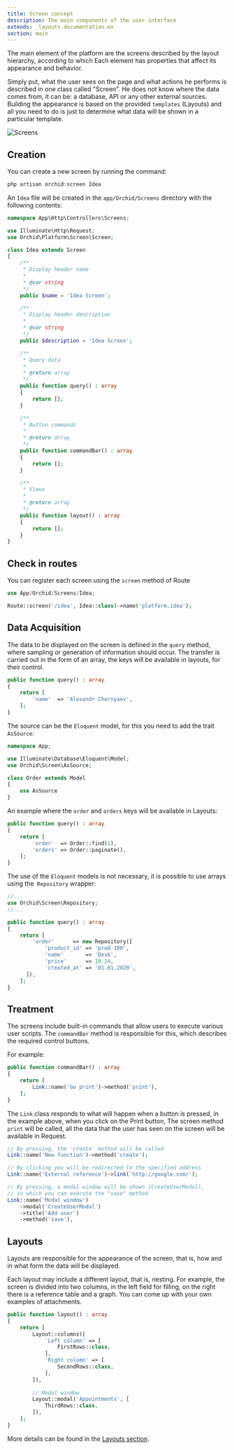 ```yaml
---
title: Screen concept
description: The main components of the user interface
extends: _layouts.documentation.en
section: main
---
```


The main element of the platform are the screens described by the layout hierarchy, according to which
Each element has properties that affect its appearance and behavior.

Simply put, what the user sees on the page and what actions he performs is described in one class called "Screen". He does not know where the data comes from, it can be: a database, API or any other external sources. Building the appearance is based on the provided `templates` (Layouts) and all you need to do is just to determine what data will be shown in a particular template.

![Screens](https://orchid.software/assets/img/scheme/screens.jpg)

## Creation

You can create a new screen by running the command:

```php
php artisan orchid:screen Idea
```

An `Idea` file will be created in the `app/Orchid/Screens` directory with the following contents:

```php
namespace App\Http\Controllers\Screens;

use Illuminate\Http\Request;
use Orchid\Platform\Screen\Screen;

class Idea extends Screen
{
    /**
     * Display header name
     *
     * @var string
     */
    public $name = 'Idea Screen';

    /**
     * Display header description
     *
     * @var string
     */
    public $description = 'Idea Screen';

    /**
     * Query data
     *
     * @return array
     */
    public function query() : array
    {
        return [];
    }

    /**
     * Button commands
     *
     * @return array
     */
    public function commandBar() : array
    {
        return [];
    }

    /**
     * Views
     *
     * @return array
     */
    public function layout() : array
    {
        return [];
    }
}

```

## Check in routes

You can register each screen using the `screen` method of Route

```php
use App/Orchid/Screens/Idea;

Route::screen('/idea', Idea::class)->name('platform.idea');
```


## Data Acquisition

The data to be displayed on the screen is defined in the `query` method, where sampling or generation of information should occur.
The transfer is carried out in the form of an array, the keys will be available in layouts, for their control.

```php
public function query() : array
{
    return [
        'name'  => 'Alexandr Chernyaev',
    ];
}
```

The source can be the `Eloquent` model, for this you need to add the trait` AsSource`:

```php
namespace App;

use Illuminate\Database\Eloquent\Model;
use Orchid\Screen\AsSource;

class Order extends Model
{
    use AsSource
}
```

An example where the `order` and `orders` keys will be available in Layouts:

```php
public function query() : array
{
    return [
        'order'  => Order::find(1),
        'orders' => Order::paginate(),
    ];
}
```

The use of the `Eloquent` models is not necessary, it is possible to use arrays using the` Repository` wrapper:

```php
//...
use Orchid\Screen\Repository;    
//...

public function query() : array
{
    return [
        'order'      => new Repository([
            'product_id' => 'prod-100',
            'name'       => 'Desk',
            'price'      => 10.24,
            'created_at' => '01.01.2020',
      ]),
    ];
}
```



## Treatment

The screens include built-in commands that allow users to execute various user scripts.
The `commandBar` method is responsible for this, which describes the required control buttons.

For example:

```php
public function commandBar() : array
{
    return [
        Link::name('Go print')->method('print'),
    ];
}
```

The `Link` class responds to what will happen when a button is pressed, in the example above, when you click on the Print button,
The screen method `print` will be called, all the data that the user has seen on the screen will be available in Request.

```php
// By pressing, the 'create' method will be called
Link::name('New function')->method('create');

// By clicking you will be redirected to the specified address
Link::name('External reference')->link('http://google.com/');

// By pressing, a modal window will be shown (CreateUserModal),
// in which you can execute the "save" method
Link::name('Modal window')
    ->modal('CreateUserModal')
    ->title('Add user')
    ->method('save'),
```


## Layouts

Layouts are responsible for the appearance of the screen, that is, how and in what form the data will be displayed.

Each layout may include a different layout, that is, nesting.
For example, the screen is divided into two columns, in the left field for filling, on the right there is a reference table and a graph.
You can come up with your own examples of attachments.


```php
public function layout() : array
{
    return [
        Layout::columns([
            'Left column' => [
                FirstRows::class,
            ],
            'Right column' => [
                SecondRows::class,
            ],
        ]),
        
        // Modal window
        Layout::modal('Appointments', [
            ThirdRows::class,
        ]),
    ];
}
```

More details can be found in the [Layouts section](/en/docs/layouts/).
